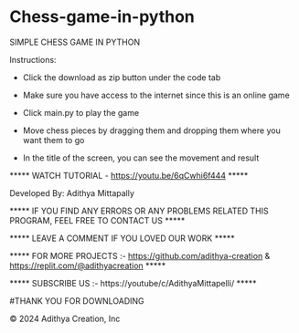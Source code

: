 # Chess-game-in-python
SIMPLE CHESS GAME IN PYTHON

Instructions:

* Click the download as zip button under the code tab

* Make sure you have access to the internet since this is an online game

* Click main.py to play the game

* Move chess pieces by dragging them and dropping them where you want them to go
 
* In the title of the screen, you can see the movement and result

*****  WATCH TUTORIAL - https://youtu.be/6qCwhi6f444 *****


Developed By: Adithya Mittapally


***** IF YOU FIND ANY ERRORS OR ANY PROBLEMS RELATED THIS PROGRAM, FEEL FREE TO CONTACT US *****  


***** LEAVE A COMMENT IF YOU LOVED OUR WORK *****


***** FOR MORE PROJECTS :- https://github.com/adithya-creation & https://replit.com/@adithyacreation *****


***** SUBSCRIBE US :- https://youtube/c/AdithyaMittapelli/ *****


#THANK YOU FOR DOWNLOADING


© 2024 Adithya Creation, Inc
